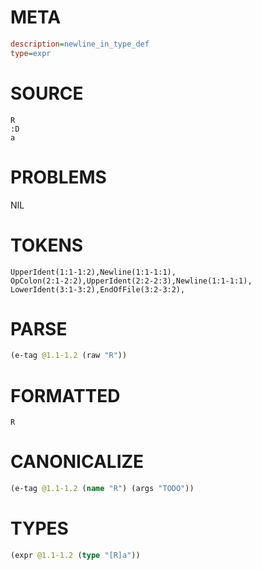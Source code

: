 # META
~~~ini
description=newline_in_type_def
type=expr
~~~
# SOURCE
~~~roc
R
:D
a
~~~
# PROBLEMS
NIL
# TOKENS
~~~zig
UpperIdent(1:1-1:2),Newline(1:1-1:1),
OpColon(2:1-2:2),UpperIdent(2:2-2:3),Newline(1:1-1:1),
LowerIdent(3:1-3:2),EndOfFile(3:2-3:2),
~~~
# PARSE
~~~clojure
(e-tag @1.1-1.2 (raw "R"))
~~~
# FORMATTED
~~~roc
R
~~~
# CANONICALIZE
~~~clojure
(e-tag @1.1-1.2 (name "R") (args "TODO"))
~~~
# TYPES
~~~clojure
(expr @1.1-1.2 (type "[R]a"))
~~~
